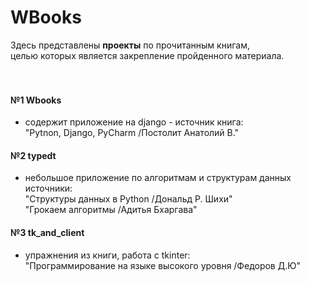 # WBooks
Здесь представлены __проекты__ по прочитанным книгам, <br>
целью которых является закрепление пройденного материала. <br>
<br>
<br>
#### №1 Wbooks
- содержит приложение на django - источник книга:
<br>"Pytnon, Django, PyCharm /Постолит Анатолий В."
#### №2 typedt
- небольшое приложение по алгоритмам и структурам данных источники:
<br>"Структуры данных в Python /Дональд Р. Шихи"
<br>"Грокаем алгоритмы /Адитья Бхаргава"
#### №3 tk_and_client
- упражнения из книги, работа с tkinter:
<br>"Программирование на языке высокого уровня /Федоров Д.Ю"
